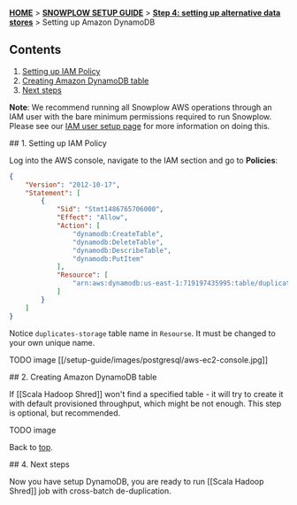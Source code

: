 <a name="top" />

[**HOME**](Home) > [**SNOWPLOW SETUP GUIDE**](Setting-up-Snowplow) > [**Step 4: setting up alternative data stores**](Setting-up-alternative-data-stores) > Setting up Amazon DynamoDB

## Contents

1. [Setting up IAM Policy](#policy)
2. [Creating Amazon DynamoDB table](#table)
3. [Next steps](#next-steps)

**Note**: We recommend running all Snowplow AWS operations through an IAM user with the bare minimum permissions required to run Snowplow. Please see our [IAM user setup page](IAM-setup) for more information on doing this.

<a name="policy" />
## 1. Setting up IAM Policy

Log into the AWS console, navigate to the IAM section and go to **Policies**:

```json
{
    "Version": "2012-10-17",
    "Statement": [
        {
            "Sid": "Stmt1486765706000",
            "Effect": "Allow",
            "Action": [
                "dynamodb:CreateTable",
                "dynamodb:DeleteTable",
                "dynamodb:DescribeTable",
                "dynamodb:PutItem"
            ],
            "Resource": [
                "arn:aws:dynamodb:us-east-1:719197435995:table/duplicates-storage"
            ]
        }
    ]
}
```

Notice `duplicates-storage` table name in `Resourse`. It must be changed to your own unique name.

TODO image
[[/setup-guide/images/postgresql/aws-ec2-console.jpg]]

<a name="policy" />
## 2. Creating Amazon DynamoDB table

If [[Scala Hadoop Shred]] won't find a specified table - it will try to create it with default provisioned throughput, which might be not enough. This step is optional, but recommended. 

TODO image

Back to [top](#top).

<a name="next-steps" />
## 4. Next steps

Now you have setup DynamoDB, you are ready to run [[Scala Hadoop Shred]] job with cross-batch de-duplication.

[amazon-emr-guide]: http://docs.aws.amazon.com/AWSEC2/latest/UserGuide/AccessingInstancesLinux.html
[setup-storageloader]: 1-Installing-the-StorageLoader
[postgresql-table-def]: https://github.com/snowplow/snowplow/blob/master/4-storage/postgres-storage/sql/atomic-def.sql
[simon-rumble]: https://github.com/shermozle
